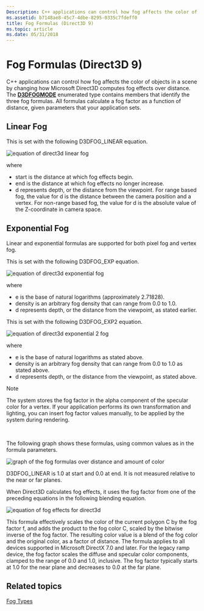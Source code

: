 ```yaml
---
Description: C++ applications can control how fog affects the color of objects in a scene by changing how Microsoft Direct3D computes fog effects over distance.
ms.assetid: b7148ae8-45c7-4dbe-8295-0335c7fdeff0
title: Fog Formulas (Direct3D 9)
ms.topic: article
ms.date: 05/31/2018
---
```


# Fog Formulas (Direct3D 9)

C++ applications can control how fog affects the color of objects in a scene by changing how Microsoft Direct3D computes fog effects over distance. The [**D3DFOGMODE**](./d3dfogmode.md) enumerated type contains members that identify the three fog formulas. All formulas calculate a fog factor as a function of distance, given parameters that your application sets.

## Linear Fog

This is set with the following D3DFOG\_LINEAR equation.

![equation of direct3d linear fog](images/fogliner.png)

where

-   start is the distance at which fog effects begin.
-   end is the distance at which fog effects no longer increase.
-   d represents depth, or the distance from the viewpoint. For range based fog, the value for d is the distance between the camera position and a vertex. For non-range based fog, the value for d is the absolute value of the Z-coordinate in camera space.

## Exponential Fog

Linear and exponential formulas are supported for both pixel fog and vertex fog.

This is set with the following D3DFOG\_EXP equation.

![equation of direct3d exponential fog](images/fogexp.png)

where

-   e is the base of natural logarithms (approximately 2.71828).
-   density is an arbitrary fog density that can range from 0.0 to 1.0.
-   d represents depth, or the distance from the viewpoint, as stated earlier.

This is set with the following D3DFOG\_EXP2 equation.

![equation of direct3d exponential 2 fog](images/fogexp2.png)

where

-   e is the base of natural logarithms as stated above.
-   density is an arbitrary fog density that can range from 0.0 to 1.0 as stated above.
-   d represents depth, or the distance from the viewpoint, as stated above.

> [!Note]  
> The system stores the fog factor in the alpha component of the specular color for a vertex. If your application performs its own transformation and lighting, you can insert fog factor values manually, to be applied by the system during rendering.

 

The following graph shows these formulas, using common values as in the formula parameters.

![graph of the fog formulas over distance and amount of color](images/foggraph.png)

D3DFOG\_LINEAR is 1.0 at start and 0.0 at end. It is not measured relative to the near or far planes.

When Direct3D calculates fog effects, it uses the fog factor from one of the preceding equations in the following blending equation.

![equation of fog effects for direct3d](images/fogcalc.png)

This formula effectively scales the color of the current polygon C by the fog factor f, and adds the product to the fog color C, scaled by the bitwise inverse of the fog factor. The resulting color value is a blend of the fog color and the original color, as a factor of distance. The formula applies to all devices supported in Microsoft DirectX 7.0 and later. For the legacy ramp device, the fog factor scales the diffuse and specular color components, clamped to the range of 0.0 and 1.0, inclusive. The fog factor typically starts at 1.0 for the near plane and decreases to 0.0 at the far plane.

## Related topics

<dl> <dt>

[Fog Types](fog-types.md)
</dt> </dl>

 

 